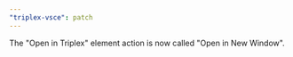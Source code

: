 ```yaml
---
"triplex-vsce": patch
---
```


The "Open in Triplex" element action is now called "Open in New Window".
